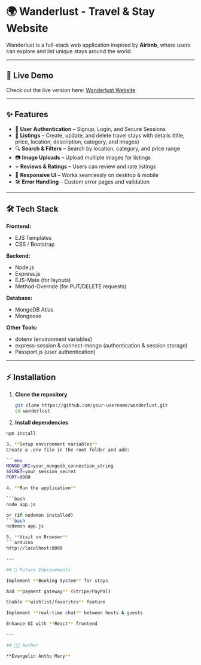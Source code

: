 # 🌍 Wanderlust - Travel & Stay Website  

Wanderlust is a full-stack web application inspired by **Airbnb**, where users can explore and list unique stays around the world.  

---

## 🚀 Live Demo  
Check out the live version here: [Wanderlust Website](https://wanderlust-website-4z6f.onrender.com) 

---

## ✨ Features  
- 🔐 **User Authentication** – Signup, Login, and Secure Sessions  
- 🏡 **Listings** – Create, update, and delete travel stays with details (title, price, location, description, category, and images)  
- 🔍 **Search & Filters** – Search by location, category, and price range  
- 📷 **Image Uploads** – Upload multiple images for listings  
- ⭐ **Reviews & Ratings** – Users can review and rate listings  
- 📱 **Responsive UI** – Works seamlessly on desktop & mobile  
- 🛠 **Error Handling** – Custom error pages and validation  

---

## 🛠 Tech Stack  

**Frontend:**  
- EJS Templates  
- CSS / Bootstrap 

**Backend:**  
- Node.js  
- Express.js  
- EJS-Mate (for layouts)  
- Method-Override (for PUT/DELETE requests)  

**Database:**  
- MongoDB Atlas  
- Mongoose  

**Other Tools:**  
- dotenv (environment variables)  
- express-session & connect-mongo (authentication & session storage)  
- Passport.js (user authentication)  

---

## ⚡ Installation  

1. **Clone the repository**  
   ```bash
   git clone https://github.com/your-username/wanderlust.git
   cd wanderlust

2. **Install dependencies**

```bash
npm install

3. **Setup environment variables**
Create a .env file in the root folder and add:

```env
MONGO_URI=your_mongodb_connection_string
SECRET=your_session_secret
PORT=8080

4. **Run the application**

```bash
node app.js

or (if nodemon installed)
```bash
nodemon app.js

5. **Visit on Browser**
```arduino
http://localhost:8080

---

## 🚀 Future Improvements

Implement **Booking System** for stays

Add **payment gateway** (Stripe/PayPal)

Enable **wishlist/favorites** feature

Implement **real-time chat** between hosts & guests

Enhance UI with **React** frontend

---

## 👨‍💻 Author  

**Evangelin Anthu Mary**  



